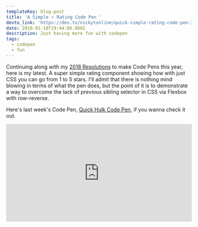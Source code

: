 ```yaml
---
templateKey: blog-post
title: 'A Simple ⭐ Rating Code Pen '
devto_link: 'https://dev.to/nickytonline/quick-simple-rating-code-pen-3ecp'
date: 2018-01-18T19:44:00.000Z
description: Just having more fun with codepen
tags:
  - codepen
  - fun
---
```

Continuing along with my [2018 Resolutions](https://www.iamdeveloper.com/blog/2018-01-03-2018-resolutions/) to make Code Pens this year, here is my latest. A super simple rating component showing how with just CSS you can go from 1 to 5 stars. I'll admit that there is nothing mind blowing in terms of what the pen does, but the point of it is to demonstrate a way to overcome the lack of previous sibling selector in CSS via Flexbox with row-reverse.

Here's last week's Code Pen, [Quick Hulk Code Pen](https://www.iamdeveloper.com/blog/2019-10-31-quick-hulk-code-pen), if you wanna check it out.

<iframe height="265" style="width: 100%;height: 265px;" loading="lazy" scrolling="no" title="Simple ⭐ Rating" src="https://codepen.io/nickytonline/embed/XVoKom?height=265&theme-id=0&default-tab=result" frameborder="no" allowtransparency="true" allowfullscreen="true">
  See the Pen <a href='https://codepen.io/nickytonline/pen/XVoKom'>Simple ⭐ Rating</a> by Nick Taylor
  (<a href='https://codepen.io/nickytonline'>@nickytonline</a>) on <a href='https://codepen.io'>CodePen</a>.
</iframe>
